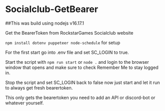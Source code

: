 # Socialclub-GetBearer

##This was build using nodejs v16.17.1

Get the BearerToken from RockstarGames Socialclub website

`npm install dotenv puppeteer node-schedule` for setup

For the first start go into .env file and set SC_LOGIN to true.

Start the script with `npm run start` or `node .` and login to the browser window that opens and make sure to check Remember Me to stay logged in.

Stop the script and set SC_LOGIN back to false now just start and let it run to always get fresh bearertoken.

This only gets the bearertoken you need to add an API or discord-bot or whatever yourself.

